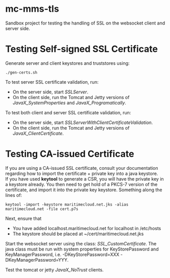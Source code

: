 mc-mms-tls
==========

Sandbox project for testing the handling of SSL on the websocket client and server side.
 

Testing Self-signed SSL Certificate
================================

Generate server and client keystores and truststores using:

    ./gen-certs.sh

To test server SSL certificate validation, run:

* On the server side, start _SSLServer_.
* On the client side, run the Tomcat and Jetty versions of _JavaX_SystemProperties_ and _JavaX_Programatically_.

To test both client and server SSL certificate validation, run:

* On the server side, start _SSLServerWithClientCertificateValidation_.
* On the client side, run the Tomcat and Jetty versions of _JavaX_ClientCertificate_.


Testing CA-issued Certificate
=============================

If you are using a CA-issued SSL certificate, consult your documentation regarding how to import the certificate + private key
into a java keystore.<br>
If you have used **keytool** to generate a CSR, you will have the private key in a keystore already. You then need to get hold of 
a PKCS-7 version of the certificate, and import it into the private key keystore. Something along the lines of:

    keytool -import -keystore maritimecloud.net.jks -alias maritimecloud.net -file cert.p7s

Next, ensure that

* You have added localhost.maritimecloud.net for localhost in /etc/hosts
* The keystore should be placed at ~/cert/maritimecloud.net.jks

Start the websocket server using the class: _SSL_CustomCertificate_. 
The java class must be run with system properties for KeyStorePassword and KeyManagerPassword, i.e. -DKeyStorePassword=XXX -DKeyManagerPassword=YYY.

Test the tomcat or jetty _JavaX_NoTrust_ clients.

